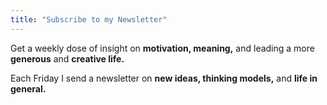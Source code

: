 ```yaml
---
title: "Subscribe to my Newsletter"
---
```

Get a weekly dose of insight on **motivation, meaning,** and leading a more **generous** and **creative life.**

Each Friday I send a newsletter on **new ideas, thinking models,** and **life in general.**